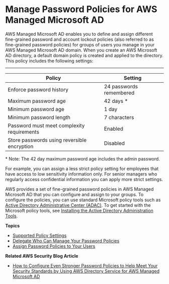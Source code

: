 # Manage Password Policies for AWS Managed Microsoft AD<a name="ms_ad_password_policies"></a>

AWS Managed Microsoft AD enables you to define and assign different fine\-grained password and account lockout policies \(also referred to as fine\-grained password policies\) for groups of users you manage in your AWS Managed Microsoft AD domain\. When you create an AWS Microsoft AD directory, a default domain policy is created and applied to the directory\. This policy includes the following settings:


****  

| Policy | Setting | 
| --- | --- | 
| Enforce password history | 24 passwords remembered | 
| Maximum password age | 42 days \* | 
| Minimum password age | 1 day | 
| Minimum password length | 7 characters | 
| Password must meet complexity requirements | Enabled | 
| Store passwords using reversible encryption | Disabled | 

\* Note: The 42 day maximum password age includes the admin password\. 

For example, you can assign a less strict policy setting for employees that have access to low sensitivity information only\. For senior managers who regularly access confidential information you can apply more strict settings\. 

AWS provides a set of fine\-grained password policies in AWS Managed Microsoft AD that you can configure and assign to your groups\. To configure the policies, you can use standard Microsoft policy tools such as [Active Directory Administrative Center \(ADAC\)](https://technet.microsoft.com/en-us/library/dd560651.aspx)\. To get started with the Microsoft policy tools, see [Installing the Active Directory Administration Tools](ms_ad_install_ad_tools.md)\.

**Topics**
+ [Supported Policy Settings](supportedpolicysettings.md)
+ [Delegate Who Can Manage Your Password Policies](delegatepasswordpolicies.md)
+ [Assign Password Policies to Your Users](assignpasswordpolicies.md)

**Related AWS Security Blog Article**
+ [How to Configure Even Stronger Password Policies to Help Meet Your Security Standards by Using AWS Directory Service for AWS Managed Microsoft AD](https://aws.amazon.com/blogs/security/how-to-configure-even-stronger-password-policies-to-help-meet-your-security-standards-by-using-aws-directory-service-for-microsoft-active-directory/)